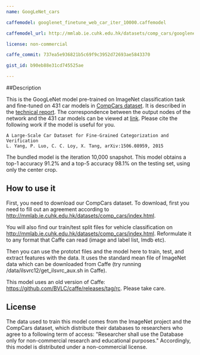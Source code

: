 ```yaml
---
name: GoogLeNet_cars

caffemodel: googlenet_finetune_web_car_iter_10000.caffemodel

caffemodel_url: http://mmlab.ie.cuhk.edu.hk/datasets/comp_cars/googlenet_finetune_web_car_iter_10000.caffemodel

license: non-commercial

caffe_commit: 737ea5e936821b5c69f9c3952d72693ae5843370

gist_id: b90eb88e31cd745525ae

---
```


##Description

This is the GoogLeNet model pre-trained on ImageNet classification task and fine-tuned on 431 car models in [CompCars dataset](http://mmlab.ie.cuhk.edu.hk/datasets/comp_cars/index.html). It is described in the [technical report](http://arxiv.org/abs/1506.08959). The correspondence between the output nodes of the network and the 431 car models can be viewed at [link](https://bogger.github.io/make_model_names_cls.mat). Please cite the following work if the model is useful for you.

    A Large-Scale Car Dataset for Fine-Grained Categorization and Verification
    L. Yang, P. Luo, C. C. Loy, X. Tang, arXiv:1506.08959, 2015

The bundled model is the iteration 10,000 snapshot.
This model obtains a top-1 accuracy 91.2% and a top-5 accuracy 98.1% on the testing set, using only the center crop.

## How to use it
First, you need to download our CompCars dataset. To download, first you need to fill out an agreement according to http://mmlab.ie.cuhk.edu.hk/datasets/comp_cars/index.html.

You will also find our train/test split files for vehicle classification on http://mmlab.ie.cuhk.edu.hk/datasets/comp_cars/index.html. Reformulate it to any format that Caffe can read (image and label list, lmdb etc).

Then you can use the prototxt files and the model here to train, test, and extract features with the data. It uses the standard mean file of ImageNet data which can be downloaded from Caffe (try running /data/ilsvrc12/get\_ilsvrc\_aux.sh in Caffe).

This model uses an old version of Caffe: https://github.com/BVLC/caffe/releases/tag/rc. Please take care. 

## License

The data used to train this model comes from the ImageNet project and the CompCars dataset, which distribute their databases to researchers who agree to a following term of access:
"Researcher shall use the Database only for non-commercial research and educational purposes."
Accordingly, this model is distributed under a non-commercial license.